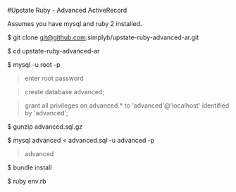 #Upstate Ruby - Advanced ActiveRecord

Assumes you have mysql and ruby 2 installed.

$ git clone git@github.com:simplyb/upstate-ruby-advanced-ar.git

$ cd upstate-ruby-advanced-ar

$ mysql -u root -p
> enter root password

> create database advanced;

> grant all privileges on advanced.* to 'advanced'@'localhost' identified by 'advanced';

$ gunzip advanced.sql.gz

$ mysql advanced < advanced.sql -u advanced -p
> advanced

$ bundle install

$ ruby env.rb
